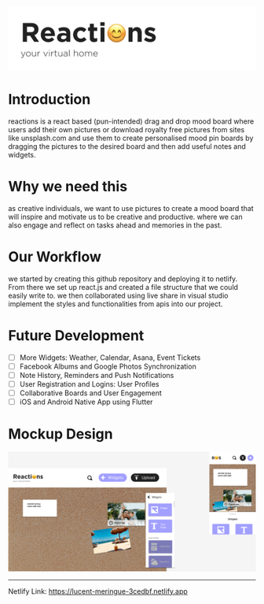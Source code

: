 
![Reactions Logo](https://github.com/Aliyah2014/Reactions/blob/main/Assets/logo.png?raw=true)

# Introduction

reactions is a react based (pun-intended) drag and drop mood board where users add their own pictures or download royalty free pictures from sites like unsplash.com and use them to create personalised mood pin boards by dragging the pictures to the desired board and then add useful notes and widgets.

# Why we need this

as creative individuals, we want to use pictures to create a mood board that will inspire and motivate us to be creative and productive. where we can also engage and reflect on tasks ahead and memories in the past.

# Our Workflow

we started by creating this github repository and deploying it to netlify. From there we set up react.js and created a file structure that we could easily write to. we then collaborated using live share in visual studio implement the styles and functionalities from apis into our project.


# Future Development

- [ ] More Widgets: Weather, Calendar, Asana, Event Tickets
- [ ] Facebook Albums and Google Photos Synchronization
- [ ] Note History, Reminders and Push Notifications
- [ ] User Registration and Logins: User Profiles
- [ ] Collaborative Boards and User Engagement
- [ ] iOS and Android Native App using Flutter

# Mockup Design
![Mockup Design of Reactions](https://github.com/Aliyah2014/Reactions/blob/main/Assets/mockup.png?raw=true)

---

Netlify Link: <https://lucent-meringue-3cedbf.netlify.app>
